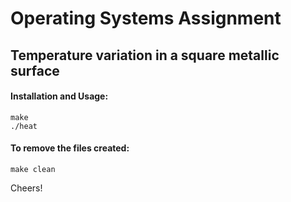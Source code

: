 Operating Systems Assignment
===================================

Temperature variation in a square metallic surface
-------------

#### Installation and Usage: ####

    make
    ./heat

#### To remove the files created: ####

    make clean

Cheers!
